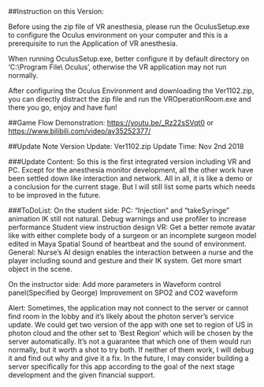 ##Instruction on this Version:

Before using the zip file of VR anesthesia, please run the OculusSetup.exe to configure the Oculus environment on your computer and this is a prerequisite to run the Application of VR anesthesia.

When running OculusSetup.exe, better configure it by default directory on ‘C:\Program File\ Oculus’, otherwise the VR application may not run normally.

After configuring the Oculus Environment and downloading the Ver1102.zip, you can directly distract the zip file and run the VROperationRoom.exe and there you go, enjoy and have fun!


##Game Flow Demonstration:
https://youtu.be/_Rz22sSVqt0
or
https://www.bilibili.com/video/av35252377/


##Update Note
Version Update: Ver1102.zip 
Update Time: Nov 2nd 2018

###Update Content:
	So this is the first integrated version including VR and PC. Except for the anesthesia monitor development, all the other work have been settled down like interaction and network.
All in all, it is like a demo or a conclusion for the current stage. But I will still list some parts which needs to be improved in the future.

###ToDoList:
On the student side:
PC:
“Injection” and “takeSyringe” animation IK still not natural.
Debug warnings and use profiler to increase performance
Student view instruction design
	VR:
Get a better remote avatar like with either complete body of a surgeon or an incomplete surgeon model edited in Maya
Spatial Sound of heartbeat and the sound of environment.
	General:
Nurse’s AI design enables the interaction between a nurse and the player including sound and gesture and their IK system.
Get more smart object in the scene.


On the instructor side:
Add more parameters in Waveform control panel(Specified by George)
Improvement on SPO2 and CO2 waveform

Alert: Sometimes, the application may not connect to the server or cannot find room in the lobby and it’s likely about the photon server’s service update. We could get two version of the app with one set to region of US in photon cloud and the other set to ‘Best Region’ which will be chosen by the server automatically. It’s not a guarantee that which one of them would run normally, but it worth a shot to try both. If neither of them work, I will debug it and find out why and give it a fix. In the future, I may consider building a server specifically for this app according to the goal of the next stage development and the given financial support.

